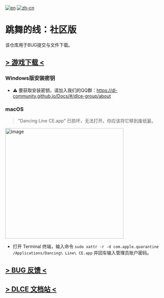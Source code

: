 [![en](https://img.shields.io/badge/lang-English-blue.svg)](README.md)
[![zh-cn](https://img.shields.io/badge/语言-简体中文-red.svg)](README.zh-cn.md)

# 跳舞的线：社区版
该仓库用于BUG提交与文件下载。

## [> 游戏下载 <](https://github.com/DL-Community/DancingLine-CommunityEdition/releases)
### Windows版安装密钥

- ⚠️ 要获取安装密钥，请加入我们的QQ群：https://dl-community.github.io/Docs/#/dlce-group/about

### macOS
> "Dancing Line CE.app" 已损坏，无法打开。你应该将它移到废纸篓。

<img width="372" height="348" alt="image" src="https://github.com/user-attachments/assets/ac5b2dbc-a23c-43e4-a48e-34281d96b771" />

- 打开 Terminal 终端，输入命令 `sudo xattr -r -d com.apple.quarantine /Applications/Dancing\ Line\ CE.app` 并回车输入管理员账户密码。
  
## [> BUG 反馈 <](https://github.com/DL-Community/DancingLine-CommunityEdition/issues/new/choose)

## [> DLCE 文档站 <](https://dl-community.github.io/Docs)
